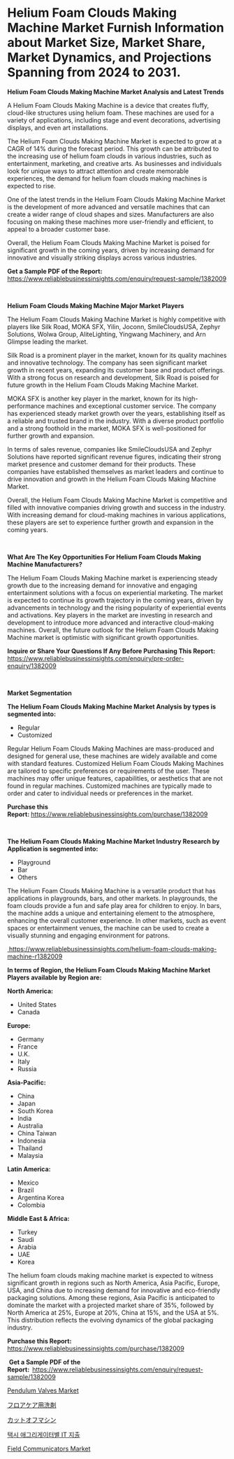 <p><h1>Helium Foam Clouds Making Machine Market Furnish Information about Market Size, Market Share, Market Dynamics, and Projections Spanning from 2024 to 2031.</h1></p><p><strong>Helium Foam Clouds Making Machine Market Analysis and Latest Trends</strong></p>
<p><p>A Helium Foam Clouds Making Machine is a device that creates fluffy, cloud-like structures using helium foam. These machines are used for a variety of applications, including stage and event decorations, advertising displays, and even art installations.</p><p>The Helium Foam Clouds Making Machine Market is expected to grow at a CAGR of 14% during the forecast period. This growth can be attributed to the increasing use of helium foam clouds in various industries, such as entertainment, marketing, and creative arts. As businesses and individuals look for unique ways to attract attention and create memorable experiences, the demand for helium foam clouds making machines is expected to rise.</p><p>One of the latest trends in the Helium Foam Clouds Making Machine Market is the development of more advanced and versatile machines that can create a wider range of cloud shapes and sizes. Manufacturers are also focusing on making these machines more user-friendly and efficient, to appeal to a broader customer base.</p><p>Overall, the Helium Foam Clouds Making Machine Market is poised for significant growth in the coming years, driven by increasing demand for innovative and visually striking displays across various industries.</p></p>
<p><strong>Get a Sample PDF of the Report:&nbsp;</strong> <a href="https://www.reliablebusinessinsights.com/enquiry/request-sample/1382009">https://www.reliablebusinessinsights.com/enquiry/request-sample/1382009</a></p>
<p>&nbsp;</p>
<p><strong>Helium Foam Clouds Making Machine Major Market Players</strong></p>
<p><p>The Helium Foam Clouds Making Machine Market is highly competitive with players like Silk Road, MOKA SFX, Yilin, Joconn, SmileCloudsUSA, Zephyr Solutions, Wolwa Group, AliteLighting, Yingwang Machinery, and Arn Glimpse leading the market. </p><p>Silk Road is a prominent player in the market, known for its quality machines and innovative technology. The company has seen significant market growth in recent years, expanding its customer base and product offerings. With a strong focus on research and development, Silk Road is poised for future growth in the Helium Foam Clouds Making Machine Market.</p><p>MOKA SFX is another key player in the market, known for its high-performance machines and exceptional customer service. The company has experienced steady market growth over the years, establishing itself as a reliable and trusted brand in the industry. With a diverse product portfolio and a strong foothold in the market, MOKA SFX is well-positioned for further growth and expansion.</p><p>In terms of sales revenue, companies like SmileCloudsUSA and Zephyr Solutions have reported significant revenue figures, indicating their strong market presence and customer demand for their products. These companies have established themselves as market leaders and continue to drive innovation and growth in the Helium Foam Clouds Making Machine Market.</p><p>Overall, the Helium Foam Clouds Making Machine Market is competitive and filled with innovative companies driving growth and success in the industry. With increasing demand for cloud-making machines in various applications, these players are set to experience further growth and expansion in the coming years.</p></p>
<p>&nbsp;</p>
<p><strong>What Are The Key Opportunities For Helium Foam Clouds Making Machine Manufacturers?</strong></p>
<p><p>The Helium Foam Clouds Making Machine market is experiencing steady growth due to the increasing demand for innovative and engaging entertainment solutions with a focus on experiential marketing. The market is expected to continue its growth trajectory in the coming years, driven by advancements in technology and the rising popularity of experiential events and activations. Key players in the market are investing in research and development to introduce more advanced and interactive cloud-making machines. Overall, the future outlook for the Helium Foam Clouds Making Machine market is optimistic with significant growth opportunities.</p></p>
<p><strong>Inquire or Share Your Questions If Any Before Purchasing This Report:</strong> <a href="https://www.reliablebusinessinsights.com/enquiry/pre-order-enquiry/1382009">https://www.reliablebusinessinsights.com/enquiry/pre-order-enquiry/1382009</a></p>
<p>&nbsp;</p>
<p><strong>Market Segmentation</strong></p>
<p><strong>The Helium Foam Clouds Making Machine Market Analysis by types is segmented into:</strong></p>
<p><ul><li>Regular</li><li>Customized</li></ul></p>
<p><p>Regular Helium Foam Clouds Making Machines are mass-produced and designed for general use, these machines are widely available and come with standard features. Customized Helium Foam Clouds Making Machines are tailored to specific preferences or requirements of the user. These machines may offer unique features, capabilities, or aesthetics that are not found in regular machines. Customized machines are typically made to order and cater to individual needs or preferences in the market.</p></p>
<p><strong>Purchase this Report:&nbsp;</strong><a href="https://www.reliablebusinessinsights.com/purchase/1382009">https://www.reliablebusinessinsights.com/purchase/1382009</a></p>
<p>&nbsp;</p>
<p><strong>The Helium Foam Clouds Making Machine Market Industry Research by Application is segmented into:</strong></p>
<p><ul><li>Playground</li><li>Bar</li><li>Others</li></ul></p>
<p><p>The Helium Foam Clouds Making Machine is a versatile product that has applications in playgrounds, bars, and other markets. In playgrounds, the foam clouds provide a fun and safe play area for children to enjoy. In bars, the machine adds a unique and entertaining element to the atmosphere, enhancing the overall customer experience. In other markets, such as event spaces or entertainment venues, the machine can be used to create a visually stunning and engaging environment for patrons.</p></p>
<p><a href="https://www.reliablebusinessinsights.com/helium-foam-clouds-making-machine-r1382009">&nbsp;https://www.reliablebusinessinsights.com/helium-foam-clouds-making-machine-r1382009</a></p>
<p><strong>In terms of Region, the Helium Foam Clouds Making Machine Market Players available by Region are:</strong></p>
<p>
    <p> <strong> North America: </strong>
        <ul>
            <li>United States</li>
            <li>Canada</li>
        </ul>
        </p> 
    <p> <strong> Europe: </strong>
        <ul>
            <li>Germany</li>
            <li>France</li>
            <li>U.K.</li>
            <li>Italy</li>
            <li>Russia</li>
        </ul>
        </p> 
    <p> <strong> Asia-Pacific: </strong>
        <ul>
            <li>China</li>
            <li>Japan</li>
            <li>South Korea</li>
            <li>India</li>
            <li>Australia</li>
            <li>China Taiwan</li>
            <li>Indonesia</li>
            <li>Thailand</li>
            <li>Malaysia</li>
        </ul>
        </p> 
    <p> <strong> Latin America: </strong>
        <ul>
            <li>Mexico</li>
            <li>Brazil</li>
            <li>Argentina Korea</li>
            <li>Colombia</li>
        </ul>
        </p> 
    <p> <strong> Middle East & Africa: </strong>
        <ul>
            <li>Turkey</li>
            <li>Saudi</li>
            <li>Arabia</li>
            <li>UAE</li>
            <li>Korea</li>
        </ul>
    </p>
    </p>
<p><p>The helium foam clouds making machine market is expected to witness significant growth in regions such as North America, Asia Pacific, Europe, USA, and China due to increasing demand for innovative and eco-friendly packaging solutions. Among these regions, Asia Pacific is anticipated to dominate the market with a projected market share of 35%, followed by North America at 25%, Europe at 20%, China at 15%, and the USA at 5%. This distribution reflects the evolving dynamics of the global packaging industry.</p></p>
<p><strong>Purchase this Report: </strong><a href="https://www.reliablebusinessinsights.com/purchase/1382009">https://www.reliablebusinessinsights.com/purchase/1382009</a></p>
<p>&nbsp;<strong>Get a Sample PDF of the Report:&nbsp;&nbsp;</strong><a href="https://www.reliablebusinessinsights.com/enquiry/request-sample/1382009">https://www.reliablebusinessinsights.com/enquiry/request-sample/1382009</a></p>
<p><strong></strong></p>
<p><p><a href="https://github.com/pjcfca/Market-Research-Report-List-3/blob/main/pendulum-valves-market.md">Pendulum Valves Market</a></p><p><a href="https://github.com/Andrewones2023/Market-Research-Report-List-1/blob/main/3054682161566.md">フロアケア用洗剤</a></p><p><a href="https://github.com/ChloeConn27/Market-Research-Report-List-1/blob/main/5271494161567.md">カットオフマシン</a></p><p><a href="https://github.com/Madalyell456456/Market-Research-Report-List-2/blob/main/6041036173951.md">택시 애그리게이터별 IT 지출</a></p><p><a href="https://github.com/johnbach50/Market-Research-Report-List-4/blob/main/field-communicators-market.md">Field Communicators Market</a></p></p>